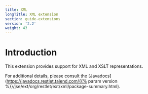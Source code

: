 ```yaml
---
title: XML
longTitle: XML extension
section: guide-extensions
version: '2.2'
weight: 43
---
```

# Introduction

This extension provides support for XML and XSLT representations.

For additional details, please consult the
[Javadocs](https://javadocs.restlet.talend.com/{{% param version %}}/jse/ext/org/restlet/ext/xml/package-summary.html).
